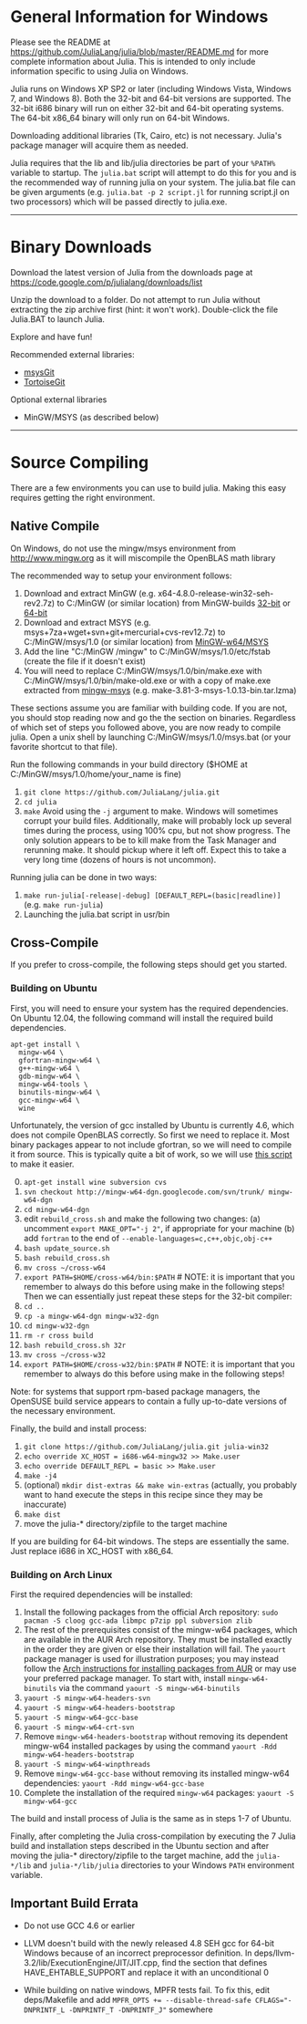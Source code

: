 General Information for Windows
===============================

Please see the README at https://github.com/JuliaLang/julia/blob/master/README.md for more complete information about Julia. This is intended to only include information specific to using Julia on Windows.

Julia runs on Windows XP SP2 or later (including Windows Vista, Windows 7, and Windows 8). Both the 32-bit and 64-bit versions are supported. The 32-bit i686 binary will run on either 32-bit and 64-bit operating systems. The 64-bit x86_64 binary will only run on 64-bit Windows.

Downloading additional libraries (Tk, Cairo, etc) is not necessary. Julia's package manager will acquire them as needed.

Julia requires that the lib and lib/julia directories be part of your `%PATH%` variable to startup. The `julia.bat` script will attempt to do this for you and is the recommended way of running julia on your system. The julia.bat file can be given arguments (e.g. `julia.bat -p 2 script.jl` for running script.jl on two processors) which will be passed directly to julia.exe.

___________________________________________________
Binary Downloads
================

Download the latest version of Julia from the downloads page at https://code.google.com/p/julialang/downloads/list

Unzip the download to a folder. Do not attempt to run Julia without extracting the zip archive first (hint: it won't work). Double-click the file Julia.BAT to launch Julia.

Explore and have fun!

Recommended external libraries:

 - [msysGit](https://code.google.com/p/msysgit/downloads/list)
 - [TortoiseGit](https://code.google.com/p/tortoisegit/wiki/Download)

Optional external libraries

 - MinGW/MSYS (as described below)

___________________________________________________
Source Compiling
================

There are a few environments you can use to build julia. Making this easy requires getting the right environment.

Native Compile
--------------

On Windows, do not use the mingw/msys environment from http://www.mingw.org as it will miscompile the OpenBLAS math library

The recommended way to setup your environment follows:

1. Download and extract MinGW (e.g. x64-4.8.0-release-win32-seh-rev2.7z) to C:/MinGW (or similar location) from
MinGW-builds [32-bit](http://sourceforge.net/projects/mingwbuilds/files/host-windows/releases/4.8.0/32-bit/threads-win32/sjlj/)
or [64-bit](http://sourceforge.net/projects/mingwbuilds/files/host-windows/releases/4.8.0/64-bit/threads-win32/seh/) 
2. Download and extract MSYS (e.g. msys+7za+wget+svn+git+mercurial+cvs-rev12.7z) to C:/MinGW/msys/1.0 (or similar location) from [MinGW-w64/MSYS](http://sourceforge.net/projects/mingwbuilds/files/external-binary-packages/)
3. Add the line "C:/MinGW /mingw" to C:/MinGW/msys/1.0/etc/fstab (create the file if it doesn't exist)
4. You will need to replace C:/MinGW/msys/1.0/bin/make.exe with C:/MinGW/msys/1.0/bin/make-old.exe or with a copy of make.exe extracted from [mingw-msys](http://sourceforge.net/projects/mingw/files/MSYS/Base/make/make-3.81-3/) (e.g. make-3.81-3-msys-1.0.13-bin.tar.lzma)

These sections assume you are familiar with building code. If you are not, you should stop reading now and go the the section on binaries. Regardless of which set of steps you followed above, you are now ready to compile julia. Open a unix shell by launching C:/MinGW/msys/1.0/msys.bat (or your favorite shortcut to that file). 

Run the following commands in your build directory ($HOME at C:/MinGW/msys/1.0/home/your_name is fine)

1. `git clone https://github.com/JuliaLang/julia.git`
2. `cd julia`
3. `make` Avoid using the `-j` argument to make. Windows will sometimes corrupt your build files. Additionally, make will probably lock up several times during the process, using 100% cpu, but not show progress. The only solution appears to be to kill make from the Task Manager and rerunning make. It should pickup where it left off. Expect this to take a very long time (dozens of hours is not uncommon).

Running julia can be done in two ways:

1. `make run-julia[-release|-debug] [DEFAULT_REPL=(basic|readline)]` (e.g. `make run-julia`)
2. Launching the julia.bat script in usr/bin

Cross-Compile
-------------

If you prefer to cross-compile, the following steps should get you started.

### Building on Ubuntu

First, you will need to ensure your system has the required dependencies. On Ubuntu 12.04, the following command will install the required build dependencies.

```
apt-get install \
  mingw-w64 \
  gfortran-mingw-w64 \
  g++-mingw-w64 \
  gdb-mingw-w64 \
  mingw-w64-tools \
  binutils-mingw-w64 \
  gcc-mingw-w64 \
  wine
```

Unfortunately, the version of gcc installed by Ubuntu is currently 4.6, which does not compile OpenBLAS correctly. So first we need to replace it. Most binary packages appear to not include gfortran, so we will need to compile it from source. This is typically quite a bit of work, so we will use [this script](https://code.google.com/p/mingw-w64-dgn/) to make it easier.

0. `apt-get install wine subversion cvs`
1. `svn checkout http://mingw-w64-dgn.googlecode.com/svn/trunk/ mingw-w64-dgn`
2. `cd mingw-w64-dgn`
3. edit `rebuild_cross.sh` and make the following two changes:
(a) uncomment `export MAKE_OPT="-j 2"`, if appropriate for your machine
(b) add `fortran` to the end of `--enable-languages=c,c++,objc,obj-c++`
5. `bash update_source.sh`
4. `bash rebuild_cross.sh`
5. `mv cross ~/cross-w64`
6. `export PATH=$HOME/cross-w64/bin:$PATH` # NOTE: it is important that you remember to always do this before using make in the following steps!
Then we can essentially just repeat these steps for the 32-bit compiler:
7. `cd ..`
8. `cp -a mingw-w64-dgn mingw-w32-dgn`
9. `cd mingw-w32-dgn`
10. `rm -r cross build`
11. `bash rebuild_cross.sh 32r`
12. `mv cross ~/cross-w32`
13. `export PATH=$HOME/cross-w32/bin:$PATH` # NOTE: it is important that you remember to always do this before using make in the following steps!

Note: for systems that support rpm-based package managers, the OpenSUSE build service appears to contain a fully up-to-date versions of the necessary environment.

Finally, the build and install process:

1. `git clone https://github.com/JuliaLang/julia.git julia-win32`
2. `echo override XC_HOST = i686-w64-mingw32 >> Make.user`
3. `echo override DEFAULT_REPL = basic >> Make.user`
4. `make -j4`
5. (optional) `mkdir dist-extras && make win-extras` (actually, you probably want to hand execute the steps in this recipe since they may be inaccurate)
4. `make dist`
6. move the julia-* directory/zipfile to the target machine

If you are building for 64-bit windows. The steps are essentially the same. Just replace i686 in XC_HOST with x86_64.

### Building on Arch Linux

First the required dependencies will be installed:

1. Install the following packages from the official Arch repository:
`sudo pacman -S cloog gcc-ada libmpc p7zip ppl subversion zlib`
2. The rest of the prerequisites consist of the mingw-w64 packages, which are available in the AUR Arch repository. They must be installed exactly in the order they are given or else their installation will fail. The `yaourt` package manager is used for illustration purposes; you may instead follow the [Arch instructions for installing packages from AUR](https://wiki.archlinux.org/index.php/Arch_User_Repository#Installing_packages) or may use your preferred package manager. To start with, install `mingw-w64-binutils` via the command
`yaourt -S mingw-w64-binutils`
3. `yaourt -S mingw-w64-headers-svn`
4. `yaourt -S mingw-w64-headers-bootstrap`
5. `yaourt -S mingw-w64-gcc-base`
6. `yaourt -S mingw-w64-crt-svn`
7. Remove `mingw-w64-headers-bootstrap` without removing its dependent mingw-w64 installed packages by using the command
`yaourt -Rdd mingw-w64-headers-bootstrap`
8. `yaourt -S mingw-w64-winpthreads`
9. Remove `mingw-w64-gcc-base` without removing its installed mingw-w64 dependencies:
`yaourt -Rdd mingw-w64-gcc-base`
10. Complete the installation of the required `mingw-w64` packages:
`yaourt -S mingw-w64-gcc`

The build and install process of Julia is the same as in steps 1-7 of Ubuntu.

Finally, after completing the Julia cross-compilation by executing the 7 Julia build and installation steps described in the Ubuntu section and after moving the julia-* directory/zipfile to the target machine, add the `julia-*/lib` and `julia-*/lib/julia` directories to your Windows `PATH` environment variable.

Important Build Errata
----------------------

- Do not use GCC 4.6 or earlier

- LLVM doesn't build with the newly released 4.8 SEH gcc for 64-bit Windows because of an incorrect preprocessor definition. In deps/llvm-3.2/lib/ExecutionEngine/JIT/JIT.cpp, find the section that defines HAVE_EHTABLE_SUPPORT and replace it with an unconditional 0

- While building on native windows, MPFR tests fail. To fix this, edit deps/Makefile and add `MPFR_OPTS += --disable-thread-safe CFLAGS="-DNPRINTF_L -DNPRINTF_T -DNPRINTF_J"` somewhere
